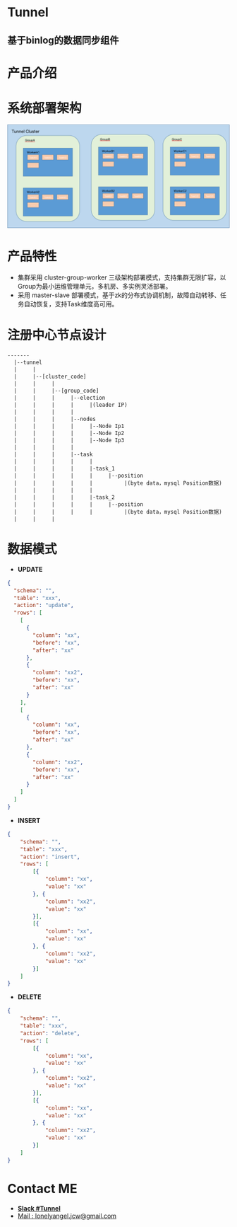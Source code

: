 Tunnel
====
基于binlog的数据同步组件
----

# 产品介绍

# 系统部署架构
![部署架构](./document/tunnel架构.png)

# 产品特性
- 集群采用 cluster-group-worker 三级架构部署模式，支持集群无限扩容，以Group为最小运维管理单元，多机房、多实例灵活部署。
- 采用 master-slave 部署模式，基于zk的分布式协调机制，故障自动转移、任务自动恢复，支持Task维度高可用。



# 注册中心节点设计

```shell 
-------
  |--tunnel
  |     |
  |     |--[cluster_code]
  |     |     |
  |     |     |--[group_code]
  |     |     |     |--election
  |     |     |     |     |(leader IP)  
  |     |     |     |
  |     |     |     |--nodes
  |     |     |     |     |--Node Ip1
  |     |     |     |     |--Node Ip2
  |     |     |     |     |--Node Ip3
  |     |     |     |     
  |     |     |     |--task
  |     |     |     |     |
  |     |     |     |     |-task_1
  |     |     |     |     |     |--position
  |     |     |     |     |          |(byte data，mysql Position数据)
  |     |     |     |     |
  |     |     |     |     |-task_2
  |     |     |     |     |     |--position
  |     |     |     |     |          |(byte data，mysql Position数据)
  |     |     |

```

# 数据模式

* **UPDATE**

```json
{
  "schema": "",
  "table": "xxx",
  "action": "update",
  "rows": [
    [
      {
        "column": "xx",
        "before": "xx",
        "after": "xx"
      },
      {
        "column": "xx2",
        "before": "xx",
        "after": "xx"
      }
    ],
    [
      {
        "column": "xx",
        "before": "xx",
        "after": "xx"
      },
      {
        "column": "xx2",
        "before": "xx",
        "after": "xx"
      }
    ]
  ]
}
```

* **INSERT**
```json
{
	"schema": "",
	"table": "xxx",
	"action": "insert",
	"rows": [
		[{
			"column": "xx",
			"value": "xx"
		}, {
			"column": "xx2",
			"value": "xx"
		}],
		[{
			"column": "xx",
			"value": "xx"
		}, {
			"column": "xx2",
			"value": "xx"
		}]
	]
}
```

* **DELETE**
```json
{
	"schema": "",
	"table": "xxx",
	"action": "delete",
	"rows": [
		[{
			"column": "xx",
			"value": "xx"
		}, {
			"column": "xx2",
			"value": "xx"
		}],
		[{
			"column": "xx",
			"value": "xx"
		}, {
			"column": "xx2",
			"value": "xx"
		}]
	]
}
```

# Contact ME
- **[Slack #Tunnel](https://tunnelspace.slack.com/archives/C03K4TS0C59)**
- [Mail : lonelyangel.jcw@gmail.com](mailto:lonelyangel.jcw@gmail.com)

